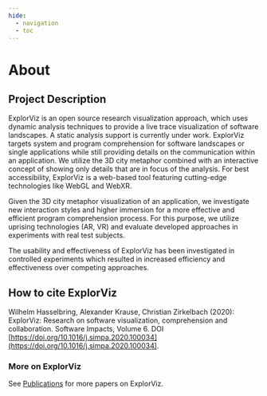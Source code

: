 ```yaml
---
hide:
  - navigation
  - toc
---
```


# About

## Project Description

ExplorViz is an open source research visualization approach, which uses dynamic analysis techniques to provide a live trace visualization of software landscapes.
A static analysis support is currently under work.
ExplorViz targets system and program comprehension for software landscapes or single applications while still providing details on the communication within an application.
We utilize the 3D city metaphor combined with an interactive concept of showing only details that are in focus of the analysis.
For best accessibility, ExplorViz is a web-based tool featuring cutting-edge technologies like WebGL and WebXR.

Given the 3D city metaphor visualization of an application, we investigate new interaction styles and higher immersion for a more effective and efficient program comprehension process.
For this purpose, we utilize uprising technologies (AR, VR) and evaluate developed approaches in experiments with real test subjects.

The usability and effectiveness of ExplorViz has been investigated in controlled experiments which resulted in increased efficiency and effectiveness over competing approaches.

## How to cite ExplorViz

Wilhelm Hasselbring, Alexander Krause, Christian Zirkelbach (2020): ExplorViz: Research on software visualization, comprehension and collaboration. Software Impacts, Volume 6. DOI [https://doi.org/10.1016/j.simpa.2020.100034](https://doi.org/10.1016/j.simpa.2020.100034).

### More on ExplorViz

See [Publications](/4-publications) for more papers on ExplorViz.
